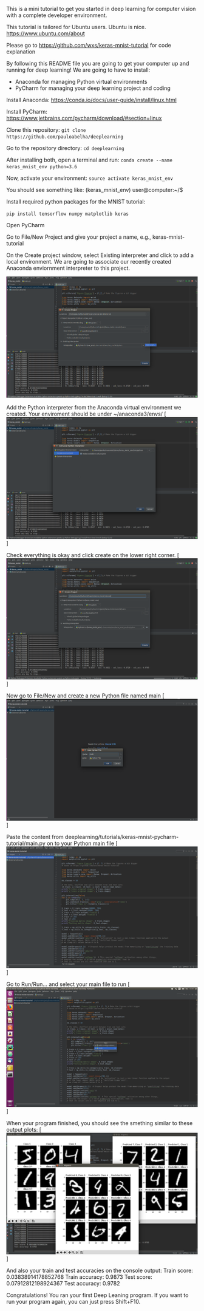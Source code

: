 
This is a mini tutorial to get you started in deep learning for computer vision with a complete developer environment. 

This tutorial is tailored for Ubuntu users. Ubuntu is nice. https://www.ubuntu.com/about

Please go to https://github.com/wxs/keras-mnist-tutorial for code explanation

By following this README file you are going to get your computer up and running for deep learning!
We are going to have to install:
+ Anaconda for managing Python virtual environments
+ PyCharm for managing your deep learning project and coding

Install Anaconda: https://conda.io/docs/user-guide/install/linux.html

Install PyCharm: https://www.jetbrains.com/pycharm/download/#section=linux

Clone this repository: ``git clone https://github.com/pauloabelha/deeplearning``

Go to the repository directory: ``cd deeplearning``

After installing both, open a terminal and run: ``conda create --name keras_mnist_env python=3.6``

Now, activate your environment: ``source activate keras_mnist_env``

You should see something like: (keras_mnist_env) user@computer:~/$

Install required python packages for the MNIST tutorial:

``pip install tensorflow numpy matplotlib keras``

Open PyCharm

Go to File/New Project and give your project a name, e.g., keras-mnist-tutorial

On the Create project window, select Existing interpreter and click to add a local environment. We are going to associate our recently created Anaconda enviornment interpreter to this project.

![Step 1](https://github.com/pauloabelha/deeplearning/blob/master/tutorials/keras-mnist-pycharm-tutorial/images/keras-mnist-tutorial-pycharm1.png?raw=true)

Add the Python interpreter from the Anaconda virtual environment we created. Your enviroment should be under ~/anaconda3/envs/
[![Step 2](https://github.com/pauloabelha/deeplearning/blob/master/tutorials/keras-mnist-pycharm-tutorial/images/keras-mnist-tutorial-pycharm2.png?raw=true)]

Check everything is okay and click create on the lower right corner.
[![Step 3](https://github.com/pauloabelha/deeplearning/blob/master/tutorials/keras-mnist-pycharm-tutorial/images/keras-mnist-tutorial-pycharm3.png?raw=true)]

Now go to File/New and create a new Python file named main
[![Step 4](https://github.com/pauloabelha/deeplearning/blob/master/tutorials/keras-mnist-pycharm-tutorial/images/keras-mnist-tutorial-pycharm4.png?raw=true)]

Paste the content from deeplearning/tutorials/keras-mnist-pycharm-tutorial/main.py on to your Python main file
[![Step 5](https://github.com/pauloabelha/deeplearning/blob/master/tutorials/keras-mnist-pycharm-tutorial/images/keras-mnist-tutorial-pycharm5.png?raw=true)]

Go to Run/Run... and select your main file to run
[![Step 6](https://github.com/pauloabelha/deeplearning/blob/master/tutorials/keras-mnist-pycharm-tutorial/images/keras-mnist-tutorial-pycharm6.png?raw=true)]

When your program finished, you should see the smething similar to these output plots:
[![Step 7](https://github.com/pauloabelha/deeplearning/blob/master/tutorials/keras-mnist-pycharm-tutorial/images/keras-mnist-tutorial-pycharm7.png?raw=true)]

And also your train and test accuracies on the console output:
Train score: 0.03838914178852768
Train accuracy: 0.9873
Test score: 0.07912812198924367
Test accuracy: 0.9782

Congratulations! You ran your first Deep Leaning program.
If you want to run your program again, you can just press Shift+F10.
